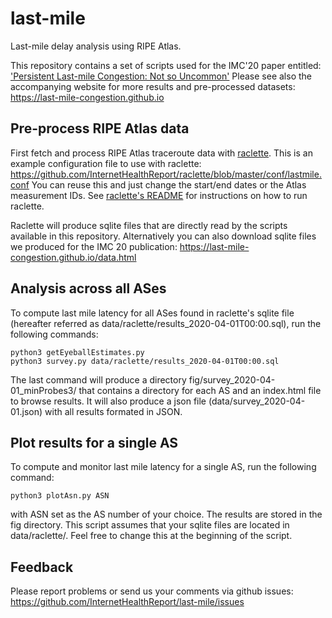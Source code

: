 # last-mile
Last-mile delay analysis using RIPE Atlas. 

This repository contains a set of scripts used for the IMC'20 paper entitled:
['Persistent Last-mile Congestion: Not so Uncommon'](https://last-mile-congestion.github.io/last-mile-imc20-CR.pdf)
Please see also the accompanying website for more results and pre-processed datasets: https://last-mile-congestion.github.io


## Pre-process RIPE Atlas data 
First fetch and process RIPE Atlas traceroute data with [raclette](https://github.com/InternetHealthReport/raclette). This is an 
example configuration file to use with raclette: https://github.com/InternetHealthReport/raclette/blob/master/conf/lastmile.conf
You can reuse this and just change the start/end dates or the Atlas measurement IDs.
See [raclette's README](https://github.com/InternetHealthReport/raclette/blob/master/README.md) for instructions on how to run raclette.

Raclette will produce sqlite files that are directly read by the scripts available in this repository.
Alternatively you can also download sqlite files we produced for the IMC 20 publication: https://last-mile-congestion.github.io/data.html


## Analysis across all ASes

To compute last mile latency for all ASes found in raclette's sqlite file 
(hereafter referred as data/raclette/results_2020-04-01T00:00.sql), run the following commands:
```
python3 getEyeballEstimates.py
python3 survey.py data/raclette/results_2020-04-01T00:00.sql
```

The last command will produce a directory fig/survey_2020-04-01_minProbes3/ that
contains a directory for each AS and an index.html file to browse results.
It will also produce a json file (data/survey_2020-04-01.json) with all results
formated in JSON.

## Plot results for a single AS

To compute and monitor last mile latency for a single AS, run the following command:
```
python3 plotAsn.py ASN
```
with ASN set as the AS number of your choice. The results are stored in the fig directory.
This script assumes that your sqlite files are located in data/raclette/. Feel free to change
this at the beginning of the script.


## Feedback
Please report problems or send us your comments via github issues: https://github.com/InternetHealthReport/last-mile/issues
